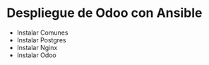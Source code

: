 Despliegue de Odoo con Ansible
==============================

* Instalar Comunes
* Instalar Postgres
* Instalar Nginx
* Instalar Odoo
